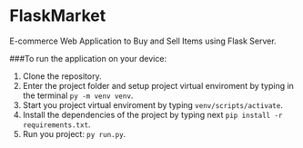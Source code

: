# FlaskMarket
E-commerce Web Application to Buy and Sell Items using Flask Server.

###To run the application on your device:
1. Clone the repository.
2. Enter the project folder and setup project virtual enviroment by typing in the terminal `py -m venv venv`.
3. Start you project virtual enviroment by typing `venv/scripts/activate`.
4. Install the dependencies of the project by typing next `pip install -r requirements.txt`.
5. Run you project: `py run.py`.
